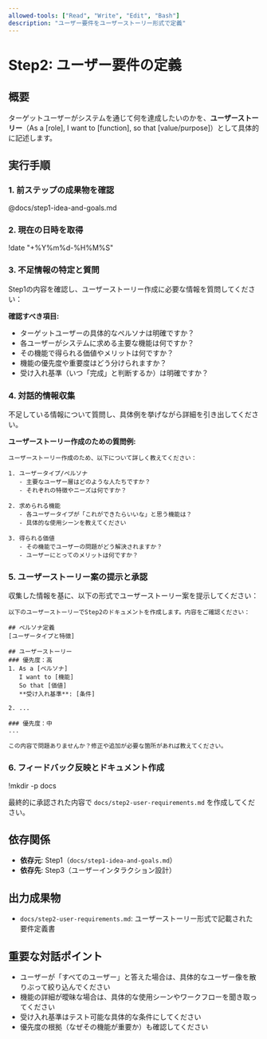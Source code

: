 ```yaml
---
allowed-tools: ["Read", "Write", "Edit", "Bash"]
description: "ユーザー要件をユーザーストーリー形式で定義"
---
```


# Step2: ユーザー要件の定義

## 概要
ターゲットユーザーがシステムを通じて何を達成したいのかを、**ユーザーストーリー**（As a [role], I want to [function], so that [value/purpose]）として具体的に記述します。

## 実行手順

### 1. 前ステップの成果物を確認
@docs/step1-idea-and-goals.md

### 2. 現在の日時を取得
!date "+%Y%m%d-%H%M%S"

### 3. 不足情報の特定と質問
Step1の内容を確認し、ユーザーストーリー作成に必要な情報を質問してください：

**確認すべき項目:**
- ターゲットユーザーの具体的なペルソナは明確ですか？
- 各ユーザーがシステムに求める主要な機能は何ですか？
- その機能で得られる価値やメリットは何ですか？
- 機能の優先度や重要度はどう分けられますか？
- 受け入れ基準（いつ「完成」と判断するか）は明確ですか？

### 4. 対話的情報収集
不足している情報について質問し、具体例を挙げながら詳細を引き出してください。

**ユーザーストーリー作成のための質問例:**
```
ユーザーストーリー作成のため、以下について詳しく教えてください：

1. ユーザータイプ/ペルソナ
   - 主要なユーザー層はどのような人たちですか？
   - それぞれの特徴やニーズは何ですか？

2. 求められる機能
   - 各ユーザータイプが「これができたらいいな」と思う機能は？
   - 具体的な使用シーンを教えてください

3. 得られる価値
   - その機能でユーザーの問題がどう解決されますか？
   - ユーザーにとってのメリットは何ですか？
```

### 5. ユーザーストーリー案の提示と承認
収集した情報を基に、以下の形式でユーザーストーリー案を提示してください：

```
以下のユーザーストーリーでStep2のドキュメントを作成します。内容をご確認ください：

## ペルソナ定義
[ユーザータイプと特徴]

## ユーザーストーリー
### 優先度：高
1. As a [ペルソナ]
   I want to [機能]
   So that [価値]
   **受け入れ基準**: [条件]

2. ...

### 優先度：中
...

この内容で問題ありませんか？修正や追加が必要な箇所があれば教えてください。
```

### 6. フィードバック反映とドキュメント作成
!mkdir -p docs

最終的に承認された内容で `docs/step2-user-requirements.md` を作成してください。

## 依存関係
- **依存元**: Step1（`docs/step1-idea-and-goals.md`）
- **依存先**: Step3（ユーザーインタラクション設計）

## 出力成果物
- `docs/step2-user-requirements.md`: ユーザーストーリー形式で記載された要件定義書

## 重要な対話ポイント
- ユーザーが「すべてのユーザー」と答えた場合は、具体的なユーザー像を散りぶって絞り込んでください
- 機能の詳細が曖昧な場合は、具体的な使用シーンやワークフローを聞き取ってください
- 受け入れ基準はテスト可能な具体的な条件にしてください
- 優先度の根拠（なぜその機能が重要か）も確認してください